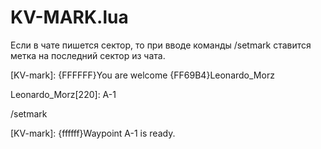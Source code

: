 # KV-MARK.lua
Если в чате пишется сектор, то при вводе команды /setmark ставится метка на последний сектор из чата.

[KV-mark]:  {FFFFFF}You are welcome {FF69B4}Leonardo_Morz

Leonardo_Morz[220]: А-1
  
/setmark

[KV-mark]: {ffffff}Waypoint А-1 is ready. 


